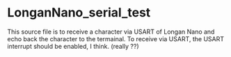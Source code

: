 # LonganNano_serial_test
This source file is to receive a character via USART of Longan Nano and echo back the character to 
the termainal. 
To receive via USART, the USART interrupt should be enabled, I think. (really ??)
